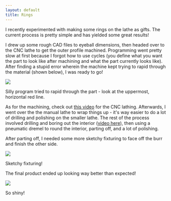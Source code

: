 ```yaml
---
layout: default
title: Rings
---
```


I recently experimented with making some rings on the lathe as gifts. The
current process is pretty simple and has yielded some great results!

I drew up some rough CAD files to eyeball dimensions, then headed over to the
CNC lathe to get the outer profile machined. Programming went pretty slow at
first because I forgot how to use cycles (you define what you want the part to
look like after machining and what the part currently looks like). After
finding a stupid error wherein the machine kept trying to rapid through the
material (shown below), I was ready to go!

[![](https://docs.google.com/uc?id=0B0Jfms0twG8ESm5mUG5FTnlmOVU&export=download)](https://docs.google.com/file/d/0B0Jfms0twG8ESm5mUG5FTnlmOVU/edit?usp=drive_web)

Silly program tried to rapid through the part - look at the uppermost,
horizontal red line.

As for the machining, check out [this
video](https://drive.google.com/file/d/0B0Jfms0twG8EQTIxYXktcnZwUVU/view?usp=sharing)
for the CNC lathing. Afterwards, I went over the the manual lathe to wrap
things up - it's way easier to do a lot of drilling and polishing on the
smaller lathe. The rest of the process involved drilling and boring out the
interior ([video
here](https://drive.google.com/file/d/0B0Jfms0twG8EWVprR0lzYTF6NWM/view?usp=sharing)),
then using a pneumatic dremel to round the interior, parting off, and a lot of
polishing.

After parting off, I needed some more sketchy fixturing to face off the burr
and finish the other side.

[![](https://docs.google.com/uc?id=0B0Jfms0twG8EQXp1OGQwRDFJX2M&export=download)](https://docs.google.com/file/d/0B0Jfms0twG8EQXp1OGQwRDFJX2M/edit?usp=drive_web)

Sketchy fixturing!

The final product ended up looking way better than expected!

[![](https://docs.google.com/uc?id=0B0Jfms0twG8Eb2tDZ0c1Y1VZeHM&export=download)](https://docs.google.com/file/d/0B0Jfms0twG8Eb2tDZ0c1Y1VZeHM/edit?usp=drive_web)

So shiny!
